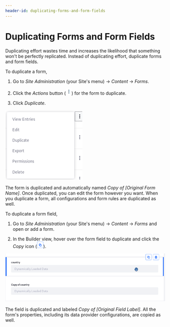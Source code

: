 ```yaml
---
header-id: duplicating-forms-and-form-fields
---
```


# Duplicating Forms and Form Fields

Duplicating effort wastes time and increases the likelihood that something won't 
be perfectly replicated. Instead of duplicating effort, duplicate forms and form 
fields. 

To duplicate a form, 

1.  Go to *Site Administration* (your Site's menu) &rarr; *Content* &rarr; 
    *Forms*. 

2.  Click the *Actions* button 
    (![Actions](../../images/icon-actions.png)) 
    for the form to duplicate. 

3.  Click *Duplicate*.

![Figure 1: The Duplicate option works the same for forms and form fields.](../../images/forms-duplicate-form.png)

The form is duplicated and automatically named *Copy of [Original Form Name]*. 
Once duplicated, you can edit the form however you want. When you duplicate a 
form, all configurations and form rules are duplicated as well. 

To duplicate a form field, 

1.  Go to *Site Administration* (your Site's menu) &rarr; *Content* &rarr; 
    *Forms* and open or add a form. 

2.  In the Builder view, hover over the form field to duplicate and click the
    *Copy* icon 
    (![Copy](../../images/icon-copy.png)). 

![Figure 2: You can duplicate form fields.](../../images/forms-duplicate-form-field.png)

The field is duplicated and labeled *Copy of [Original Field Label]*. All the 
form's properties, including its data provider configurations, are copied as
well.

